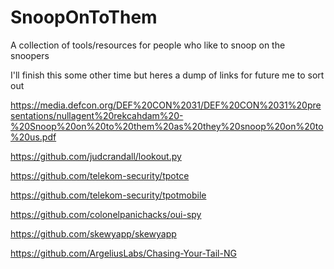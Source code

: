 # SnoopOnToThem
A collection of tools/resources for people who like to snoop on the snoopers


I'll finish this some other time but heres a dump of links for future me to sort out

https://media.defcon.org/DEF%20CON%2031/DEF%20CON%2031%20presentations/nullagent%20rekcahdam%20-%20Snoop%20on%20to%20them%20as%20they%20snoop%20on%20to%20us.pdf

https://github.com/judcrandall/lookout.py

https://github.com/telekom-security/tpotce

https://github.com/telekom-security/tpotmobile

https://github.com/colonelpanichacks/oui-spy

https://github.com/skewyapp/skewyapp

https://github.com/ArgeliusLabs/Chasing-Your-Tail-NG
